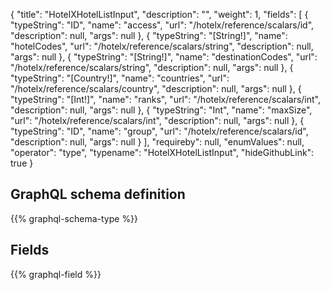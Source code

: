 {
  "title": "HotelXHotelListInput",
  "description": "",
  "weight": 1,
  "fields": [
    {
      "typeString": "ID",
      "name": "access",
      "url": "/hotelx/reference/scalars/id",
      "description": null,
      "args": null
    },
    {
      "typeString": "[String!]",
      "name": "hotelCodes",
      "url": "/hotelx/reference/scalars/string",
      "description": null,
      "args": null
    },
    {
      "typeString": "[String!]",
      "name": "destinationCodes",
      "url": "/hotelx/reference/scalars/string",
      "description": null,
      "args": null
    },
    {
      "typeString": "[Country!]",
      "name": "countries",
      "url": "/hotelx/reference/scalars/country",
      "description": null,
      "args": null
    },
    {
      "typeString": "[Int!]",
      "name": "ranks",
      "url": "/hotelx/reference/scalars/int",
      "description": null,
      "args": null
    },
    {
      "typeString": "Int",
      "name": "maxSize",
      "url": "/hotelx/reference/scalars/int",
      "description": null,
      "args": null
    },
    {
      "typeString": "ID",
      "name": "group",
      "url": "/hotelx/reference/scalars/id",
      "description": null,
      "args": null
    }
  ],
  "requireby": null,
  "enumValues": null,
  "operator": "type",
  "typename": "HotelXHotelListInput",
  "hideGithubLink": true
}
## GraphQL schema definition

{{% graphql-schema-type %}}

## Fields

{{% graphql-field %}}
